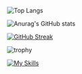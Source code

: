 <!--

## Hi there👋

<big><big>

### class Introduction:

name = "Tayu"
 
created_at = 2001-01-20

hobbies = ["movies🎥", "reading📚", "mahjong🀄", "web developing💻"]

greeting = "Nice to see you👋"

</big></big>

**Tayuchi/Tayuchi** is a ✨ _special_ ✨ repository because its `README.md` (this file) appears on your GitHub profile.

Here are some ideas to get you started:

- 🔭 I’m currently working on ...
- 🌱 I’m currently learning ...
- 👯 I’m looking to collaborate on ...
- 🤔 I’m looking for help with ...
- 💬 Ask me about ...
- 📫 How to reach me: ...
- 😄 Pronouns: ...
- ⚡ Fun fact: ...
-->

![Top Langs](https://github-readme-stats.vercel.app/api/top-langs/?username=Tayuchi&layout=compact)

![Anurag's GitHub stats](https://github-readme-stats.vercel.app/api?username=Tayuchi)

[![GitHub Streak](https://streak-stats.demolab.com?user=Tayuchi)](https://git.io/streak-stats)

![trophy](https://github-profile-trophy.vercel.app/?username=Tayuchi)

[![My Skills](https://skillicons.dev/icons?i=html,css,js,ts,py,django,react,nextjs,supabase,prisma,vercel,git,github,gitlab,docker,postman,vscode)](https://skillicons.dev)
